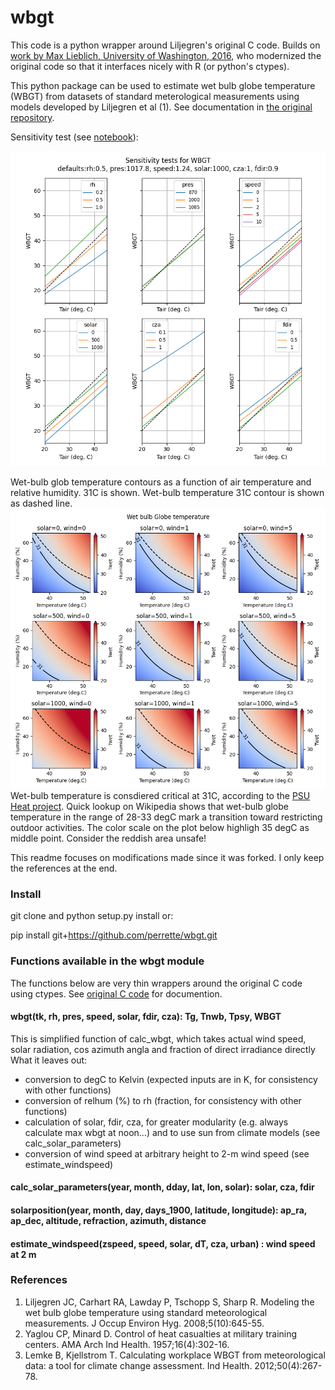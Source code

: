 # wbgt

This code is a python wrapper around Liljegren's original C code.
Builds on [work by Max Lieblich, University of Washington, 2016](https://github.com/mdljts/wbgt), who modernized the original code so that it interfaces nicely with R (or python's ctypes).

This python package can be used to estimate wet bulb globe temperature (WBGT) from datasets of standard meterological measurements using models developed by Liljegren et al (1).
See documentation in [the original repository](https://github.com/mdljts/wbgt).

Sensitivity test (see [notebook](wbgt.ipynb)):

![sensitivity](sensitivity.png)

Wet-bulb glob temperature contours as a function of air temperature and relative humidity.
31C is shown. Wet-bulb temperature 31C contour is shown as dashed line.
![sensitivity](sensitivity_contours.png)
Wet-bulb temperature is consdiered critical at 31C, according to the [PSU Heat project](https://theconversation.com/how-hot-is-too-hot-for-the-human-body-our-lab-found-heat-humidity-gets-dangerous-faster-than-many-people-realize-185593).
Quick lookup on Wikipedia shows that wet-bulb globe temperature in the range of 28-33 degC mark a transition toward restricting outdoor activities.
The color scale on the plot below highligh 35 degC as middle point. Consider the reddish area unsafe!

This readme focuses on modifications made since it was forked. I only keep the references at the end.

### Install

git clone and python setup.py install or:

pip install git+https://github.com/perrette/wbgt.git

### Functions available in the wbgt module

The functions below are very thin wrappers around the original C code using ctypes.
See [original C code](src/wbgt.c) for documention.

#### wbgt(tk, rh, pres, speed, solar, fdir, cza): Tg, Tnwb, Tpsy, WBGT

This is simplified function of calc_wbgt, which takes actual wind speed, solar radiation, cos azimuth angla and fraction of direct irradiance directly
What it leaves out:

-   conversion to degC to Kelvin (expected inputs are in K, for consistency with other functions)
-   conversion of relhum (%) to rh (fraction, for consistency with other functions)
-   calculation of solar, fdir, cza, for greater modularity (e.g. always calculate max wbgt at noon...) and to use sun from climate models (see calc_solar_parameters)
-   conversion of wind speed at arbitrary height to 2-m wind speed (see estimate_windspeed)

#### calc_solar_parameters(year, month, dday, lat, lon, solar): solar, cza, fdir

#### solarposition(year, month, day, days_1900, latitude, longitude): ap_ra, ap_dec, altitude, refraction, azimuth, distance

#### estimate_windspeed(zspeed, speed, solar, dT, cza, urban) : wind speed at 2 m

### References

1. Liljegren JC, Carhart RA, Lawday P, Tschopp S, Sharp R. Modeling the wet bulb globe temperature using standard meteorological measurements. J Occup Environ Hyg. 2008;5(10):645-55.
2. Yaglou CP, Minard D. Control of heat casualties at military training centers. AMA Arch Ind Health. 1957;16(4):302-16.
3. Lemke B, Kjellstrom T. Calculating workplace WBGT from meteorological data: a tool for climate change assessment. Ind Health. 2012;50(4):267-78.
